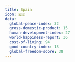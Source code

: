```yaml
---
title: Spain
icon: 🇪🇸
data:
  global-peace-index: 32
  gross-domestic-product: 15
  human-development-index: 27
  world-happiness-report: 36
  cost-of-living: 94
  good-country-index: 13
  global-freedom-score: 38
---
```


